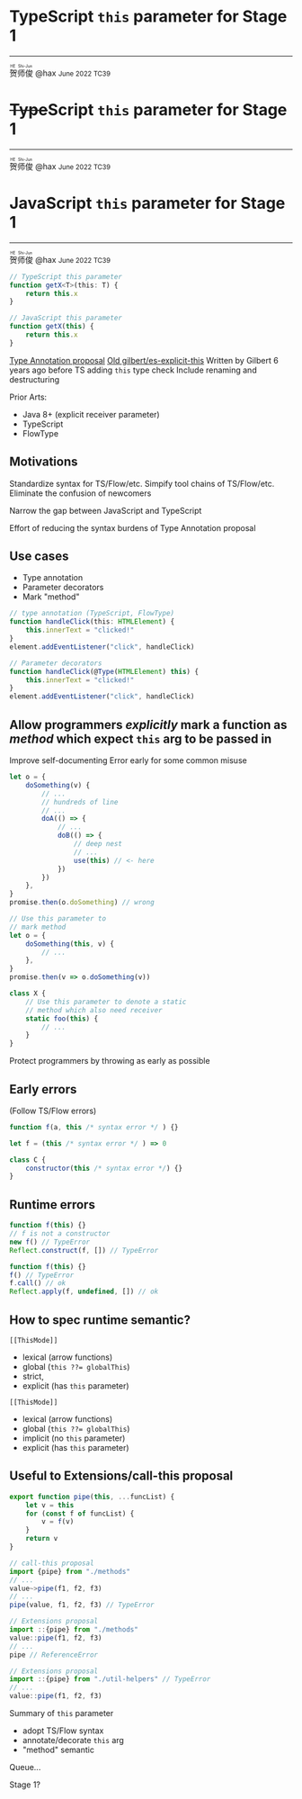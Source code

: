 # TypeScript `this` parameter for Stage 1
--------------------------------------------------------
<div><ruby>贺师俊<rp>（</rp><rt>HE Shi-Jun</rt><rp>）</rp></ruby> @hax <small>June 2022 TC39</small></div>

# ~~Type~~Script `this` parameter for Stage 1
--------------------------------------------------------
<div><ruby>贺师俊<rp>（</rp><rt>HE Shi-Jun</rt><rp>）</rp></ruby> @hax <small>June 2022 TC39</small></div>

# JavaScript `this` parameter for Stage 1
--------------------------------------------------------
<div><ruby>贺师俊<rp>（</rp><rt>HE Shi-Jun</rt><rp>）</rp></ruby> @hax <small>June 2022 TC39</small></div>

```ts
// TypeScript this parameter
function getX<T>(this: T) {
	return this.x
}
```

```js
// JavaScript this parameter
function getX(this) {
	return this.x
}
```

[Type Annotation proposal](https://github.com/tc39/proposal-type-annotations#this-parameters)
[Old gilbert/es-explicit-this](https://github.com/gilbert/es-explicit-this)
Written by Gilbert 6 years ago
before TS adding `this` type check
Include renaming and destructuring

Prior Arts:
- Java 8+ (explicit receiver parameter)
- TypeScript
- FlowType

## Motivations

Standardize syntax for TS/Flow/etc.
Simpify tool chains of TS/Flow/etc.
Eliminate the confusion of newcomers

Narrow the gap between
JavaScript and TypeScript

Effort of reducing the syntax burdens
of Type Annotation proposal

## Use cases

- Type annotation
- Parameter decorators
- Mark "method"

```ts
// type annotation (TypeScript, FlowType)
function handleClick(this: HTMLElement) {
	this.innerText = "clicked!"
}
element.addEventListener("click", handleClick)
```

```ts
// Parameter decorators
function handleClick(@Type(HTMLElement) this) {
	this.innerText = "clicked!"
}
element.addEventListener("click", handleClick)
```

Allow programmers *explicitly*
mark a function as *method*
which expect `this` arg to be passed in
---------------------------------------
Improve self-documenting
Error early for some common misuse

```js
let o = {
	doSomething(v) {
		// ...
		// hundreds of line
		// ...
		doA(() => {
			// ...
			doB(() => {
				// deep nest
				// ...
				use(this) // <- here
			})
		})
	},
}
promise.then(o.doSomething) // wrong
```

```js
// Use this parameter to
// mark method
let o = {
	doSomething(this, v) {
		// ...
	},
}
promise.then(v => o.doSomething(v))
```

```js
class X {
	// Use this parameter to denote a static
	// method which also need receiver
	static foo(this) {
		// ...
	}
}
```

Protect programmers by
throwing as early as possible

## Early errors
(Follow TS/Flow errors)

```js
function f(a, this /* syntax error */ ) {}
```
```js
let f = (this /* syntax error */ ) => 0
```
```js
class C {
	constructor(this /* syntax error */) {}
}
```
<!-- constructor is special -->
<!-- you can't pass in thisArg to constructor -->
<!-- if param, u could pass a value as this arg to it -->
<!-- this in constructor is created automatically -->
<!-- TypeScript/FlowType/Java all disallow it -->

## Runtime errors

```js
function f(this) {}
// f is not a constructor
new f() // TypeError
Reflect.construct(f, []) // TypeError
```

```js
function f(this) {}
f() // TypeError
f.call() // ok
Reflect.apply(f, undefined, []) // ok
```

## How to spec runtime semantic?

`[[ThisMode]]`
- lexical (arrow functions)
- global (`this ??= globalThis`)
- strict,
- explicit (has `this` parameter)

`[[ThisMode]]`
- lexical (arrow functions)
- global (`this ??= globalThis`)
- implicit (no `this` parameter)
- explicit (has `this` parameter)

## Useful to Extensions/call-this proposal

```js
export function pipe(this, ...funcList) {
	let v = this
	for (const f of funcList) {
		v = f(v)
	}
	return v
}
```

```js
// call-this proposal
import {pipe} from "./methods"
// ...
value~>pipe(f1, f2, f3)
// ...
pipe(value, f1, f2, f3) // TypeError
```

```js
// Extensions proposal
import ::{pipe} from "./methods"
value::pipe(f1, f2, f3)
// ...
pipe // ReferenceError
```

```js
// Extensions proposal
import ::{pipe} from "./util-helpers" // TypeError
// ...
value::pipe(f1, f2, f3)
```

Summary of
`this` parameter

- adopt TS/Flow syntax
- annotate/decorate `this` arg
- "method" semantic

Queue...

Stage 1?
